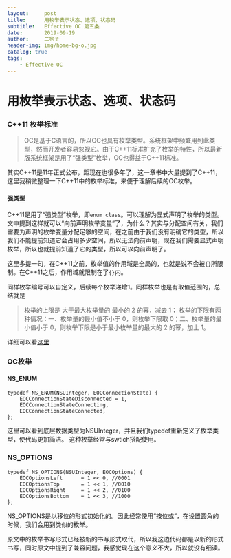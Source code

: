 ```yaml
---
layout:     post
title:      用枚举表示状态、选项、状态码
subtitle:   Effective OC 第五条
date:       2019-09-19
author:     二狗子
header-img: img/home-bg-o.jpg
catalog: true
tags:
    - Effective OC
---
```

# 用枚举表示状态、选项、状态码

### C++11 枚举标准

> OC是基于C语言的，所以OC也具有枚举类型。系统框架中频繁用到此类型，然而开发者容易忽视它。由于C++11标准扩充了枚举的特性，所以最新版系统框架是用了“强类型”枚举，OC也得益于C++11标准。

其实C++11是11年正式公布，距现在也很多年了，这一章书中大量提到了C++11，这里我稍微整理一下C++11中的枚举标准，来便于理解后续的OC枚举。

#### 强类型

C++11是用了“强类型”枚举，即`enum class`。可以理解为显式声明了枚举的类型。文中提到这样就可以“向前声明枚举变量”了，为什么？其实与分配空间有关，我们需要为声明的枚举变量分配足够的空间，在之前由于我们没有明确它的类型，所以我们不能提前知道它会占用多少空间，所以无法向前声明，现在我们需要显式声明枚举，所以也就提前知道了它的类型，所以可以向前声明了。

这里多提一句，在C++11之前，枚举值的作用域是全局的，也就是说不会被`{}`所限制。在C++11之后，作用域就限制在了`{}`内。

同样枚举编号可以自定义，后续每个枚举递增1。同样枚举也是有取值范围的，总结就是

> 枚举的上限是 大于最大枚举量的 最小的 2 的幂，减去 1；
> 枚举的下限有两种情况：一、枚举量的最小值不小于 0，则枚举下限取 0；二、枚举量的最小值小于 0，则枚举下限是小于最小枚举量的最大的 2 的幂，加上 1。

详细可以看[这里](https://www.runoob.com/w3cnote/cpp-enums-intro-and-strongly-typed.html)

### OC枚举

#### NS_ENUM

```
typedef NS_ENUM(NSUInteger, EOCConnectionState) {
    EOCConnectionStateDisconnected = 1,
    EOCConnectionStateConnecting,
    EOCConnectionStateConnected,
};
```

这里可以看到底层数据类型为NSUInteger，并且我们typedef重新定义了枚举类型，使代码更加简洁。
这种枚举经常与swtich搭配使用。

### NS_OPTIONS

```
typedef NS_OPTIONS(NSUInteger, EOCOptions) {
    EOCOptionsLeft      = 1 << 0, //0001
    EOCOptionsTop       = 1 << 1, //0010
    EOCOptionsRight     = 1 << 2, //0100
    EOCOptionsBottom    = 1 << 3, //1000
};
```
NS_OPTIONS是以移位的形式初始化的。因此经常使用“按位或”，在设置圆角的时候，我们会用到类似的枚举。

原文中的枚举书写形式已经被新的书写形式取代，所以我这边代码都是以新的形式书写，同时原文中提到了兼容问题，我感觉现在这个意义不大，所以就没有细读。
